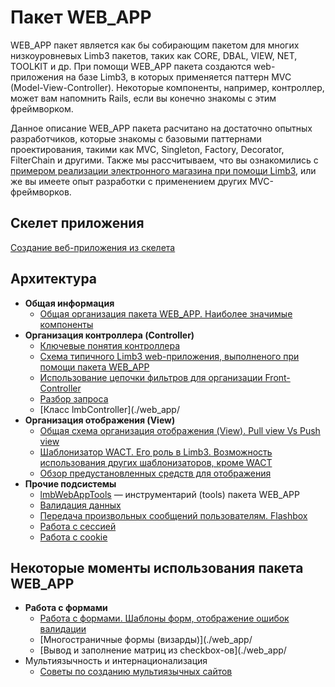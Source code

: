 # Пакет WEB_APP
WEB_APP пакет является как бы собирающим пакетом для многих низкоуровневых Limb3 пакетов, таких как CORE, DBAL, VIEW, NET, TOOLKIT и др. При помощи WEB_APP пакета создаются web-приложения на базе Limb3, в которых применяется паттерн MVC (Model-View-Controller). Некоторые компоненты, например, контроллер, может вам напомнить Rails, если вы конечно знакомы с этим фреймворком.

Данное описание WEB_APP пакета расчитано на достаточно опытных разработчиков, которые знакомы с базовыми паттернами проектирования, такими как MVC, Singleton, Factory, Decorator, FilterChain и другими. Также мы рассчитываем, что вы ознакомились с [примером реализации электронного магазина при помощи Limb3](../../../docs/ru/tutorials/shop.md), или же вы имеете опыт разработки с применением других MVC-фреймворков.

## Скелет приложения
[Создание веб-приложения из скелета](./web_app/app_installation.md)

## Архитектура

* **Общая информация**
  * [Общая организация пакета WEB_APP. Наиболее значимые компоненты](./web_app/main_components.md)
* **Организация контроллера (Controller)**
  * [Ключевые понятия контроллера](./web_app/controller.md)
  * [Схема типичного Limb3 web-приложения, выполненого при помощи пакета WEB_APP](./web_app/pplication_workflow.md)
  * [Использование цепочки фильтров для организации Front-Controller](./web_app/filter_chain.md)
  * [Разбор запроса](./web_app/request_dispatching.md)
  * [Класс lmbController](./web_app/
* **Организация отображения (View)**
  * [Общая схема организация отображения (View). Pull view Vs Push view](./web_app/view.md)
  * [Шаблонизатор WACT. Его роль в Limb3. Возможность использования других шаблонизаторов, кроме WACT](./web_app/template_engines.md)
  * [Обзор предустановленных средств для отображения](./web_app/predefined_views.md)
* **Прочие подсистемы**
  * [lmbWebAppTools](./web_app/lmb_web_app_tools.md) — инструментарий (tools) пакета WEB_APP
  * [Валидация данных](./web_app/validation.md)
  * [Передача произвольных сообщений пользователям. Flashbox](./web_app/flash_box.md)
  * [Работа с сессией](./web_app/session.md)
  * [Работа с cookie](./web_app/cookie.md)

## Некоторые моменты использования пакета WEB_APP

* **Работа с формами**
  * [Работа с формами. Шаблоны форм, отображение ошибок валидации](./web_app/form_processing.md)
  * [Многостраничные формы (визарды)](./web_app/
  * [Вывод и заполнение матриц из checkbox-ов](./web_app/
* Мультиязычность и интернационализация
  * [Советы по созданию мультиязычных сайтов](./web_app/multilanguage.md)
